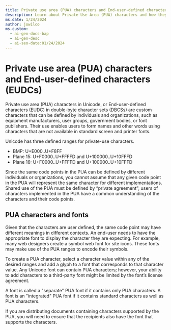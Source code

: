 ```yaml
---
title: Private use area (PUA) characters and End-user-defined characters (EUDCs)
description: Learn about Private Use Area (PUA) characters and how they can be defined and used by individuals and organizations to create custom characters.
ms.date: 1/24/2024
author: jowilco
ms.custom:
  - ai-gen-docs-bap
  - ai-gen-desc
  - ai-seo-date:01/24/2024
---
```


# Private use area (PUA) characters and End-user-defined characters (EUDCs)

Private use area (PUA) characters in Unicode, or End-user-defined characters (EUDC) in double-byte character sets (DBCSs) are custom characters that can be defined by individuals and organizations, such as equipment manufacturers, user groups, government bodies, or font publishers. Their use enables users to form names and other words using characters that are not available in standard screen and printer fonts.

Unicode has three defined ranges for private-use characters.

- BMP: U+E000..U+F8FF
- Plane 15: U+F0000..U+FFFFD and U+100000..U+10FFFD
- Plane 16: U+F0000..U+FFFFD and U+100000..U+10FFFD

Since the same code points in the PUA can be defined by different individuals or organizations, you cannot assume that any given code point in the PUA will represent the same character for different implementations. Shared use of the PUA must be defined by “private agreement”; users of characters implemented in the PUA have a common understanding of the characters and their code points.

## PUA characters and fonts

Given that the characters are user defined, the same code point may have different meanings in different contexts. An end-user needs to have the appropriate font to display the character they are expecting. For example, many web designers create a symbol web font for site icons. These fonts may make use of the PUA ranges to encode their symbols.

To create a PUA character, select a character value within any of the desired ranges and add a glyph to a font that corresponds to that character value. Any Unicode font can contain PUA characters; however, your ability to add characters to a third-party font might be limited by the font’s license agreement.

A font is called a "separate" PUA font if it contains only PUA characters. A font is an "integrated" PUA font if it contains standard characters as well as PUA characters.

If you are distributing documents containing characters supported by the PUA, you will need to ensure that the recipients also have the font that supports the characters.

